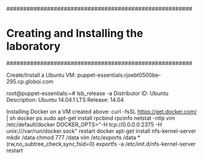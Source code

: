 #######################################################
#      Creating and Installing the laboratory         #
#######################################################

Create/Install a Ubuntu VM:
puppet-essentials.rjoebt0500be-295.cp.globoi.com

root@puppet-essentials:~# lsb_release -a
Distributor ID: Ubuntu
Description:    Ubuntu 14.04.1 LTS
Release:        14.04

Installing Docker on a VM created above:
curl -fsSL https://get.docker.com/ | sh
docker ps
sudo apt-get install rpcbind
rpcinfo
netstat -ntlp
vim /etc/default/docker
        DOCKER_OPTS="-H tcp://0.0.0.0:2375 -H unix:///var/run/docker.sock"
restart docker
apt-get install nfs-kernel-server
mkdir /data
chmod 777 /data
vim /etc/exports
        /data *(rw,no_subtree_check,sync,fsid=0)
exportfs -a
/etc/init.d/nfs-kernel-server restart
